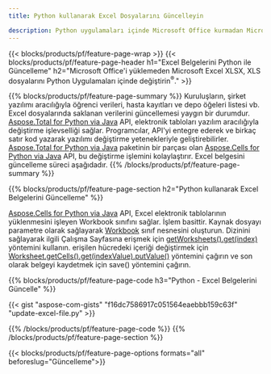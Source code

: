 ```yaml
---
title: Python kullanarak Excel Dosyalarını Güncelleyin 

description: Python uygulamaları içinde Microsoft Office kurmadan Microsoft Excel XLSX, XLS, CSV belgelerini düzenleyin
---
```


{{< blocks/products/pf/feature-page-wrap >}}
{{< blocks/products/pf/feature-page-header h1="Excel Belgelerini Python ile Güncelleme" h2="Microsoft Office'i yüklemeden Microsoft Excel XLSX, XLS dosyalarını Python Uygulamaları içinde değiştirin<sup>&reg;</sup>." >}}

{{% blocks/products/pf/feature-page-summary %}}
Kuruluşların, şirket yazılımı aracılığıyla öğrenci verileri, hasta kayıtları ve depo öğeleri listesi vb. Excel dosyalarında saklanan verilerini güncellemesi yaygın bir durumdur. [Aspose.Total for Python via Java](https://products.aspose.com/total/python-java/) API, elektronik tabloları yazılım aracılığıyla değiştirme işlevselliği sağlar. Programcılar, API'yi entegre ederek ve birkaç satır kod yazarak yazılımı değiştirme yetenekleriyle geliştirebilirler. [Aspose.Total for Python via Java](https://products.aspose.com/total/python-java/) paketinin bir parçası olan [Aspose.Cells for Python via Java](https://products.aspose.com/cells/python-java/) API, bu değiştirme işlemini kolaylaştırır. Excel belgesini güncelleme süreci aşağıdadır.
{{% /blocks/products/pf/feature-page-summary  %}}

{{% blocks/products/pf/feature-page-section  h2="Python kullanarak Excel Belgelerini Güncelleme" %}}

[Aspose.Cells for Python via Java](https://products.aspose.com/cells/python-java/) API, Excel elektronik tablolarının yüklenmesini işleyen Workbook sınıfını sağlar. İşlem basittir. Kaynak dosyayı parametre olarak sağlayarak [Workbook](https://reference.aspose.com/cells/python-java/asposecells.api/Workbook) sınıf nesnesini oluşturun. Dizinini sağlayarak ilgili Çalışma Sayfasına erişmek için [getWorksheets().get(index)](https://reference.aspose.com/cells/python/asposecells.api/workbook#Worksheets) yöntemini kullanın. erişilen hücredeki içeriği değiştirmek için [Worksheet.getCells().get(indexValue).putValue()](https://reference.aspose.com/cells/python/asposecells.api/worksheet#Cells) yöntemini çağırın ve son olarak belgeyi kaydetmek için save() yöntemini çağırın.

{{% blocks/products/pf/feature-page-code h3="Python - Excel Belgelerini Güncelle" %}}

{{< gist "aspose-com-gists" "f16dc7586917c051564eaebbb159c63f" "update-excel-file.py" >}}

{{% /blocks/products/pf/feature-page-code  %}}
{{% /blocks/products/pf/feature-page-section %}}

{{< blocks/products/pf/feature-page-options formats="all" beforeslug="Güncelleme">}}